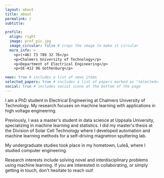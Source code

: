 ```yaml
---
layout: about
title: about
permalink: /
subtitle:

profile:
  align: right
  image: prof_pic.jpg
  image_circular: false # crops the image to make it circular
  more_info: >
    <p>(+46) 73 789 32 76</p>
    <p>Chalmers University of Technology</p>
    <p>Department of Electrical Engineering</p>
    <p>SE-412 96 Gothenburg</p>

news: true # includes a list of news items
selected_papers: true # includes a list of papers marked as "selected={true}"
social: true # includes social icons at the bottom of the page
---
```


I am a PhD student in Electrical Engineering at Chalmers University of Technology. My research focuses on machine learning with applications in high voltage engineering.

Previously, I was a master's student in data science at Uppsala University, specializing in machine learning and statistics. I did my master's thesis at the Division of Solar Cell Technology where I developed automation and machine learning methods for a self-driving magnetron sputtering lab. 

My undergraduate studies took place in my hometown, Luleå, where I studied computer engineering. 

Research interests include solving novel and interdisciplinary problems using machine learning. If you are interested in collaborating, or simply getting in touch, don't hesitate to reach out!
